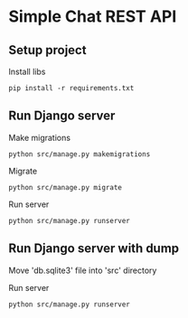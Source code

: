 # Simple Chat REST API

## Setup project
Install libs
```
pip install -r requirements.txt
```

## Run Django server
Make migrations
```
python src/manage.py makemigrations
```

Migrate
```
python src/manage.py migrate
```

Run server
```
python src/manage.py runserver
```

## Run Django server with dump
Move 'db.sqlite3' file into 'src' directory

Run server
```
python src/manage.py runserver
```